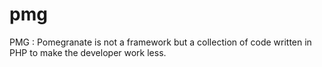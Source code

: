 pmg
===

PMG : Pomegranate is not a framework but a collection of code written in PHP to make the developer work less.

